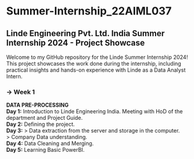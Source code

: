 # Summer-Internship_22AIML037
## Linde Engineering Pvt. Ltd. India Summer Internship 2024 - Project Showcase 
Welcome to my GitHub repository for the Linde Summer Internship 2024! This project showcases the work done during the internship, including practical insights and hands-on experience with Linde as a Data Analyst Intern.
### -> Week 1
**DATA PRE-PROCESSING**</br>
  **Day 1:** Introduction to Linde Engineering India. Meeting with HoD of the department and Project Guide.</br>
  **Day 2:** Defining the project.</br>
  **Day 3:** > Data extraction from the server and storage in the computer.</br>
             > Company Data understanding.</br>
  **Day 4:** Data Cleaning and Merging.</br>
  **Day 5:** Learning Basic PowerBI.</br>
  
